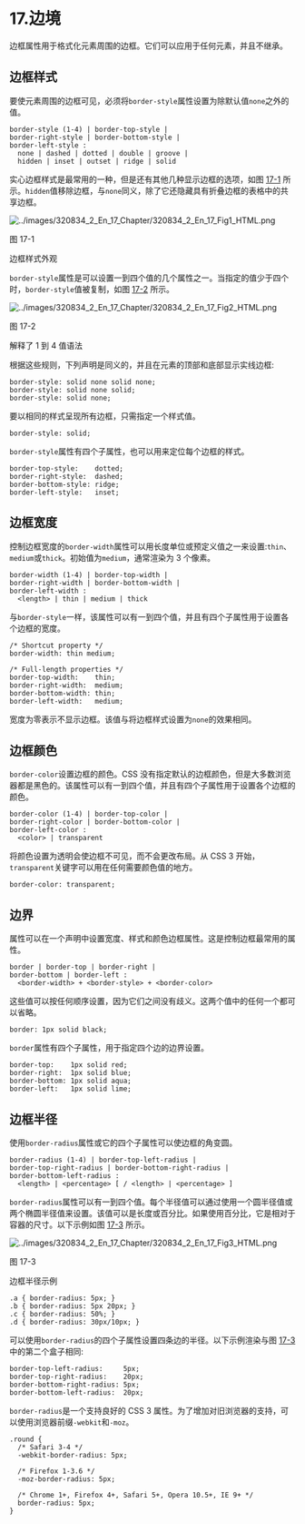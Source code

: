 # 17.边境

边框属性用于格式化元素周围的边框。它们可以应用于任何元素，并且不继承。

## 边框样式

要使元素周围的边框可见，必须将`border-style`属性设置为除默认值`none`之外的值。

```
border-style (1-4) | border-top-style |
border-right-style | border-bottom-style |
border-left-style :
  none | dashed | dotted | double | groove |
  hidden | inset | outset | ridge | solid

```

实心边框样式是最常用的一种，但是还有其他几种显示边框的选项，如图 [17-1](#Fig1) 所示。`hidden`值移除边框，与`none`同义，除了它还隐藏具有折叠边框的表格中的共享边框。

![../images/320834_2_En_17_Chapter/320834_2_En_17_Fig1_HTML.png](../images/320834_2_En_17_Chapter/320834_2_En_17_Fig1_HTML.png)

图 17-1

边框样式外观

`border-style`属性是可以设置一到四个值的几个属性之一。当指定的值少于四个时，`border-style`值被复制，如图 [17-2](#Fig2) 所示。

![../images/320834_2_En_17_Chapter/320834_2_En_17_Fig2_HTML.png](../images/320834_2_En_17_Chapter/320834_2_En_17_Fig2_HTML.png)

图 17-2

解释了 1 到 4 值语法

根据这些规则，下列声明是同义的，并且在元素的顶部和底部显示实线边框:

```
border-style: solid none solid none;
border-style: solid none solid;
border-style: solid none;

```

要以相同的样式呈现所有边框，只需指定一个样式值。

```
border-style: solid;

```

`border-style`属性有四个子属性，也可以用来定位每个边框的样式。

```
border-top-style:    dotted;
border-right-style:  dashed;
border-bottom-style: ridge;
border-left-style:   inset;

```

## 边框宽度

控制边框宽度的`border-width`属性可以用长度单位或预定义值之一来设置:`thin`、`medium`或`thick`。初始值为`medium`，通常渲染为 3 个像素。

```
border-width (1-4) | border-top-width |
border-right-width | border-bottom-width |
border-left-width :
  <length> | thin | medium | thick

```

与`border-style`一样，该属性可以有一到四个值，并且有四个子属性用于设置各个边框的宽度。

```
/* Shortcut property */
border-width: thin medium;

/* Full-length properties */
border-top-width:    thin;
border-right-width:  medium;
border-bottom-width: thin;
border-left-width:   medium;

```

宽度为零表示不显示边框。该值与将边框样式设置为`none`的效果相同。

## 边框颜色

`border-color`设置边框的颜色。CSS 没有指定默认的边框颜色，但是大多数浏览器都是黑色的。该属性可以有一到四个值，并且有四个子属性用于设置各个边框的颜色。

```
border-color (1-4) | border-top-color |
border-right-color | border-bottom-color |
border-left-color :
  <color> | transparent

```

将颜色设置为透明会使边框不可见，而不会更改布局。从 CSS 3 开始，`transparent`关键字可以用在任何需要颜色值的地方。

```
border-color: transparent;

```

## 边界

属性可以在一个声明中设置宽度、样式和颜色边框属性。这是控制边框最常用的属性。

```
border | border-top | border-right |
border-bottom | border-left :
  <border-width> + <border-style> + <border-color>

```

这些值可以按任何顺序设置，因为它们之间没有歧义。这两个值中的任何一个都可以省略。

```
border: 1px solid black;

```

`border`属性有四个子属性，用于指定四个边的边界设置。

```
border-top:    1px solid red;
border-right:  1px solid blue;
border-bottom: 1px solid aqua;
border-left:   1px solid lime;

```

## 边框半径

使用`border-radius`属性或它的四个子属性可以使边框的角变圆。

```
border-radius (1-4) | border-top-left-radius |
border-top-right-radius | border-bottom-right-radius |
border-bottom-left-radius :
  <length> | <percentage> [ / <length> | <percentage> ]

```

`border-radius`属性可以有一到四个值。每个半径值可以通过使用一个圆半径值或两个椭圆半径值来设置。该值可以是长度或百分比。如果使用百分比，它是相对于容器的尺寸。以下示例如图 [17-3](#Fig3) 所示。

![../images/320834_2_En_17_Chapter/320834_2_En_17_Fig3_HTML.png](../images/320834_2_En_17_Chapter/320834_2_En_17_Fig3_HTML.png)

图 17-3

边框半径示例

```
.a { border-radius: 5px; }
.b { border-radius: 5px 20px; }
.c { border-radius: 50%; }
.d { border-radius: 30px/10px; }

```

可以使用`border-radius`的四个子属性设置四条边的半径。以下示例渲染与图 [17-3](#Fig3) 中的第二个盒子相同:

```
border-top-left-radius:     5px;
border-top-right-radius:    20px;
border-bottom-right-radius: 5px;
border-bottom-left-radius:  20px;

```

`border-radius`是一个支持良好的 CSS 3 属性。为了增加对旧浏览器的支持，可以使用浏览器前缀`-webkit`和`-moz`。

```
.round {
  /* Safari 3-4 */
  -webkit-border-radius: 5px;

  /* Firefox 1-3.6 */
  -moz-border-radius: 5px;

  /* Chrome 1+, Firefox 4+, Safari 5+, Opera 10.5+, IE 9+ */
  border-radius: 5px;
}

```